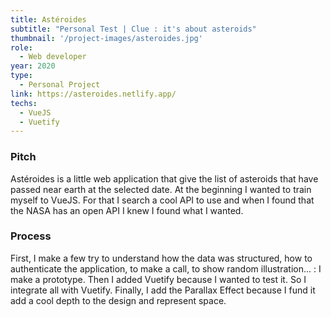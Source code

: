 ```yaml
---
title: Astéroides
subtitle: "Personal Test | Clue : it's about asteroids"
thumbnail: '/project-images/asteroides.jpg'
role:
  - Web developer
year: 2020
type:
  - Personal Project
link: https://asteroides.netlify.app/
techs:
  - VueJS
  - Vuetify
---
```


### Pitch

Astéroides is a little web application that give the list of asteroids that have passed near earth at the selected date.
At the beginning I wanted to train myself to VueJS. For that I search a cool API to use and when I found that the NASA has
an open API I knew I found what I wanted.

### Process

First, I make a few try to understand how the data was structured, how to authenticate the application, to make a call,
to show random illustration... : I make a prototype. Then I added Vuetify because I wanted to test it. So I integrate all
with Vuetify. Finally, I add the Parallax Effect because I fund it add a cool depth to the design and represent space.

